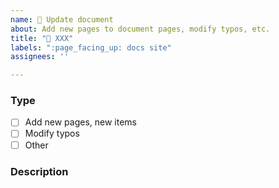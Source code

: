 ```yaml
---
name: 📝 Update document
about: Add new pages to document pages, modify typos, etc.
title: "📝 XXX"
labels: ":page_facing_up: docs site"
assignees: ''

---
```


### Type
- [ ] Add new pages, new items
- [ ] Modify typos
- [ ] Other

### Description
<!-- MEMO: Please describe what you are changing or modifying and how -->
